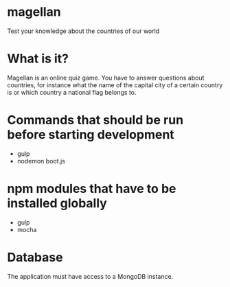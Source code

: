 # magellan
Test your knowledge about the countries of our world

# What is it?
Magellan is an online quiz game. You have to answer questions about countries, for instance what the name of the capital city of a certain country is or which country a national flag belongs to.

# Commands that should be run before starting development
- gulp
- nodemon boot.js

# npm modules that have to be installed globally
- gulp
- mocha

# Database
The application must have access to a MongoDB instance.